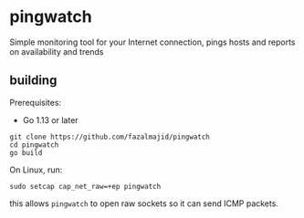 # pingwatch
Simple monitoring tool for your Internet connection, pings hosts and reports on availability and trends

## building

Prerequisites:

* Go 1.13 or later

```
git clone https://github.com/fazalmajid/pingwatch
cd pingwatch
go build
```

On Linux, run:

```
sudo setcap cap_net_raw=+ep pingwatch
```

this allows `pingwatch` to open raw sockets so it can send ICMP packets.
